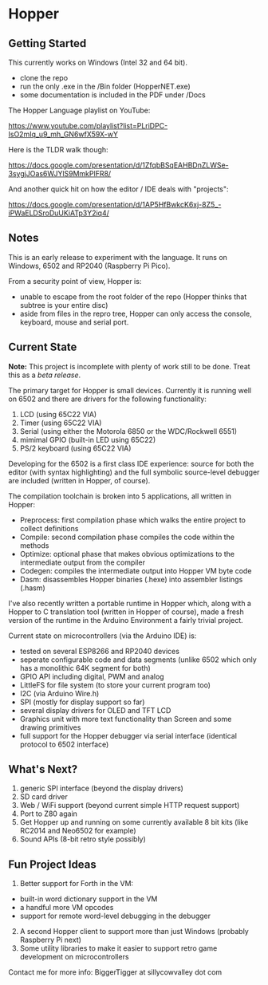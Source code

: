 # Hopper

## Getting Started

This currently works on Windows (Intel 32 and 64 bit).
- clone the repo
- run the only .exe in the /Bin folder (HopperNET.exe)
- some documentation is included in the PDF under /Docs

The Hopper Language playlist on YouTube:

https://www.youtube.com/playlist?list=PLriDPC-IsO2mIq_u9_mh_GN6wfX59X-wY

Here is the TLDR walk though:

https://docs.google.com/presentation/d/1ZfqbBSqEAHBDnZLWSe-3sygjJOas6WJYlS9MmkPlFR8/

And another quick hit on how the editor / IDE deals with "projects":

https://docs.google.com/presentation/d/1AP5HfBwkcK6xj-8Z5_-iPWaELDSroDuUKiATp3Y2iq4/

## Notes

This is an early release to experiment with the language. It runs on Windows, 6502 and RP2040 (Raspberry Pi Pico).

From a security point of view, Hopper is:
- unable to escape from the root folder of the repo (Hopper thinks that subtree is your entire disc)
- aside from files in the repro tree, Hopper can only access the console, keyboard, mouse and serial port.

## Current State

**Note:** This project is incomplete with plenty of work still to be done. Treat this as a *beta release*.

The primary target for Hopper is small devices. Currently it is running well on 6502 and there
are drivers for the following functionality:

1. LCD (using 65C22 VIA)
2. Timer (using 65C22 VIA)
3. Serial (using either the Motorola 6850 or the WDC/Rockwell 6551)
4. mimimal GPIO (built-in LED using 65C22)
5. PS/2 keyboard (using 65C22 VIA)

Developing for the 6502 is a first class IDE experience: source for both the editor (with syntax highlighting)
and the full symbolic source-level debugger are included (written in Hopper, of course).

The compilation toolchain is broken into 5 applications, all written in Hopper:
- Preprocess: first compilation phase which walks the entire project to collect definitions
- Compile:    second compilation phase compiles the code within the methods
- Optimize:   optional phase that makes obvious optimizations to the intermediate output from the compiler
- Codegen:    compiles the intermediate output into Hopper VM byte code
- Dasm:       disassembles Hopper binaries (.hexe) into assembler listings (.hasm)

I've also recently written a portable runtime in Hopper which, along with a Hopper to C translation tool (written in Hopper of course), made a fresh version of the runtime in the Arduino Environment a fairly trivial project.

Current state on microcontrollers (via the Arduino IDE) is:
- tested on several ESP8266 and RP2040 devices
- seperate configurable code and data segments (unlike 6502 which only has a monolithic 64K segment for both)
- GPIO API including digital, PWM and analog
- LittleFS for file system (to store your current program too)
- I2C (via Arduino Wire.h)
- SPI (mostly for display support so far)
- several display drivers for OLED and TFT LCD
- Graphics unit with more text functionality than Screen and some drawing primitives
- full support for the Hopper debugger via serial interface (identical protocol to 6502 interface)

## What's Next?

1. generic SPI interface (beyond the display drivers)
2. SD card driver
3. Web / WiFi support (beyond current simple HTTP request support)
4. Port to Z80 again
5. Get Hopper up and running on some currently available 8 bit kits (like RC2014 and Neo6502 for example)
6. Sound APIs (8-bit retro style possibly)

## Fun Project Ideas

1. Better support for Forth in the VM:
- built-in word dictionary support in the VM
- a handful more VM opcodes
- support for remote word-level debugging in the debugger
2. A second Hopper client to support more than just Windows (probably Raspberry Pi next)
3. Some utility libraries to make it easier to support retro game development on microcontrollers

Contact me for more info: BiggerTigger at sillycowvalley dot com
